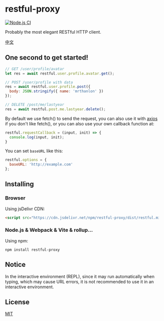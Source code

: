 # restful-proxy

[![Node.js CI](https://github.com/MrThanlon/restful-proxy/actions/workflows/node.js.yml/badge.svg)](https://github.com/MrThanlon/restful-proxy/actions/workflows/node.js.yml)

Probably the most elegant RESTful HTTP client.

[中文](https://github.com/MrThanlon/restful-proxy/blob/master/README_zh.md)

## One second to get started!

```javascript
// GET /user/profile/avatar
let res = await restful.user.profile.avatar.get();

// POST /user/profile with data
res = await restful.user.profile.post({
  body: JSON.stringify({ name: 'mrthanlon' })
});

// DELETE /post/me/lastyear
res = await restful.post.me.lastyear.delete();
```

By default we use fetch() to send the request, you can also use it with [axios](https://github.com/axios/axios) if you don't like fetch(), or you can also use your own callback function at:

```javascript
restful.requestCallback = (input, init) => {
  console.log(input, init);
}
```

You can set `baseURL` like this:

```javascript
restful.options = {
  baseURL: 'http://example.com'
};
```

## Installing

### Browser

Using jsDelivr CDN:

```html
<script src="https://cdn.jsdelivr.net/npm/restful-proxy/dist/restful.min.js"></script>
```

### Node.js & Webpack & Vite & rollup...

Using npm:

```shell
npm install restful-proxy
```

## Notice

In the interactive environment (REPL), since it may run automatically when typing, which may cause URL errors, it is not recommended to use it in an interactive environment.

## License

[MIT](https://github.com/MrThanlon/restful-proxy/blob/master/LICENSE)
